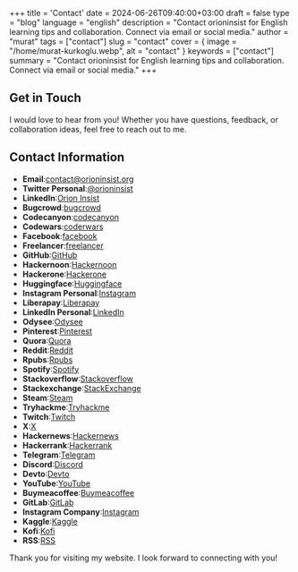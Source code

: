 +++
title = 'Contact'
date = 2024-06-26T09:40:00+03:00
draft = false
type = "blog"
language = "english"
description = "Contact orioninsist for English learning tips and collaboration. Connect via email or social media."
author = "murat"
tags = ["contact"]
slug = "contact"
cover = { image = "/home/murat-kurkoglu.webp", alt = "contact" }
keywords = ["contact"]
summary = "Contact orioninsist for English learning tips and collaboration. Connect via email or social media."
+++


## Get in Touch
I would love to hear from you! Whether you have questions, feedback, or collaboration ideas, feel free to reach out to me.

## Contact Information
- **Email**:[contact@orioninsist.org](mailto:contact@orioninsist.net)
- **Twitter Personal**:[@orioninsist](https://twitter.com/orioninsist)
- **LinkedIn**:[Orion Insist](https://linkedin.com/in/orioninsist)
- **Bugcrowd**:[bugcrowd](https://bugcrowd.com/orioninsist)
- **Codecanyon**:[codecanyon](https://codecanyon.net/user/orioninsist)
- **Codewars**:[coderwars](https://www.codewars.com/users/orioninsist)
- **Facebook**:[facebook](https://www.facebook.com/insistorion)
- **Freelancer**:[freelancer](https://www.freelancer.com/u/muratkorkoglu)
- **GitHub**:[GitHub](https://github.com/orioninsist)
- **Hackernoon**:[Hackernoon](https://hackernoon.com/u/orioninsist)
- **Hackerone**:[Hackerone](https://hackerone.com/orioninsist)
- **Huggingface**:[Huggingface](https://huggingface.co/orioninsist)
- **Instagram Personal**:[Instagram](https://www.instagram.com/muratkurkoglu/)
- **Liberapay**:[Liberapay](https://liberapay.com/orioninsist/)
- **LinkedIn Personal**:[LinkedIn](https://www.linkedin.com/in/murat-kurkoglu/)
- **Odysee**:[Odysee](https://odysee.com/@orioninsist:9)
- **Pinterest**:[Pinterest](https://www.pinterest.com/orioninsist/)
- **Quora**:[Quora](https://www.quora.com/profile/Orioninsist)
- **Reddit**:[Reddit](https://www.reddit.com/user/insistorion/)
- **Rpubs**:[Rpubs](https://rpubs.com/orioninsist)
- **Spotify**:[Spotify](https://podcasters.spotify.com/pod/show/orioninsist)
- **Stackoverflow**:[Stackoverflow](https://meta.stackoverflow.com/users/14691175/orioninsist)
- **Stackexchange**:[StackExchange](https://stackexchange.com/users/16641776/orioninsist)
- **Steam**:[Steam](https://steamcommunity.com/profiles/76561199023463637/)
- **Tryhackme**:[Tryhackme](https://tryhackme.com/p/orioninsist)
- **Twitch**:[Twitch](https://www.twitch.tv/orioninsist)
- **X**:[X](https://x.com/InsistOrion)
- **Hackernews**:[Hackernews](https://news.ycombinator.com/user?id=orioninsist)
- **Hackerrank**:[Hackerrank](https://www.hackerrank.com/profile/orioninsist)
- **Telegram**:[Telegram](https://t.me/orioninsist)
- **Discord**:[Discord](https://discord.com/invite/njQYWgj8)
- **Devto**:[Devto](https://dev.to/orioninsist)
- **YouTube**:[YouTube](https://www.youtube.com/@orioninsist-official)
- **Buymeacoffee**:[Buymeacoffee](https://buymeacoffee.com/orioninsist)
- **GitLab**:[GitLab](https://gitlab.com/orioninsist)
- **Instagram Company**:[Instagram](https://www.instagram.com/insistorion/)
- **Kaggle**:[Kaggle](https://www.kaggle.com/orioninsist)
- **Kofi**:[Kofi](https://ko-fi.com/orioninsist)
- **RSS**:[RSS](https://orioninsist.org/index.xml)


Thank you for visiting my website. I look forward to connecting with you!